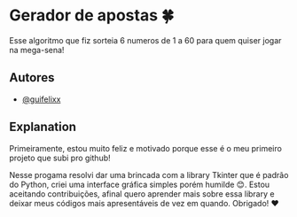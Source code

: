 
# Gerador de apostas 🍀

Esse algoritmo que fiz sorteia 6 numeros de 1 a 60 para quem quiser jogar na mega-sena!


## Autores

- [@guifelixx](https://github.com/guifelixx)


## Explanation

Primeiramente, estou muito feliz e motivado porque esse é o meu primeiro projeto que subi pro github!

Nesse progama resolvi dar uma brincada com a library Tkinter que é padrão do Python, criei uma interface gráfica simples porém humilde 😊. Estou aceitando contribuições, afinal quero aprender mais sobre essa library e deixar meus códigos mais apresentáveis de vez em quando. Obrigado! ❤
